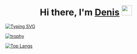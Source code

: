 <h1 align="center">Hi there, I'm <a href="https://github.com/DenisTimushevRumpelstilzchen" target="_blank">Denis</a> 
<img src="https://github.com/blackcater/blackcater/raw/main/images/Hi.gif" height="32"/></h1>

[![Typing SVG](https://readme-typing-svg.herokuapp.com?color=000000&lines=I+am+a+student+of+the+qa.guru+school)](https://git.io/typing-svg)

[![trophy](https://github-profile-trophy.vercel.app/?username=DenisTimushevRumpelstilzchen)](https://github.com/DenisTimushevRumpelstilzchen/github-profile-trophy)

[![Top Langs](https://github-readme-stats.vercel.app/api/top-langs/?username=DenisTimushevRumpelstilzchen&layout=compact)](https://github.com/DenisTimushevRumpelstilzchen/github-readme-stats)
